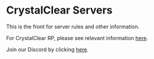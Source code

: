 # CrystalClear Servers

This is the front for server rules and other information.

For CrystalClear RP, please see relevant information [here](/articles/roleplay.md).

Join our Discord by clicking [here](https://discord.gg/H3ztBSer).

